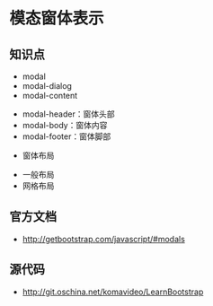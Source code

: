 模态窗体表示
==========

## 知识点

* modal
* modal-dialog
* modal-content
 + modal-header：窗体头部
 + modal-body：窗体内容
 + modal-footer：窗体脚部
* 窗体布局
 + 一般布局
 + 网格布局

## 官方文档

* http://getbootstrap.com/javascript/#modals

## 源代码

* http://git.oschina.net/komavideo/LearnBootstrap
